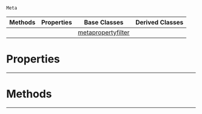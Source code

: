  `Meta`

|Methods|Properties|Base Classes|Derived Classes|
|---|---|---|---|
| | |[metapropertyfilter](https://github.com/zeroengineteam/ZeroDocs/blob/master/code_reference/class_reference/metapropertyfilter.markdown)| |


 #  Properties


---  
 #  Methods


---  
 

 